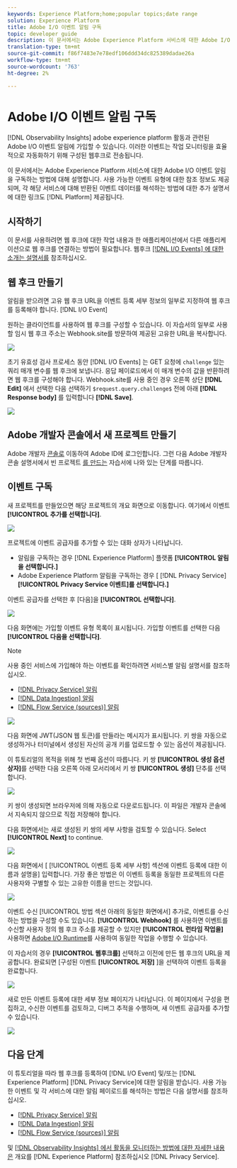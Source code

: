 ```yaml
---
keywords: Experience Platform;home;popular topics;date range
solution: Experience Platform
title: Adobe I/O 이벤트 알림 구독
topic: developer guide
description: 이 문서에서는 Adobe Experience Platform 서비스에 대한 Adobe I/O 이벤트 알림을 구독하는 방법에 대해 설명합니다. 각 응용 프로그램에 대해 반환된 이벤트 데이터를 해석하는 방법에 대한 추가 설명서에 대한 링크와 함께 사용 가능한 이벤트 유형에 대한 참조 정보도 [!DNL Platform] 제공됩니다.
translation-type: tm+mt
source-git-commit: f86f7483e7e78edf106ddd34dc825389dadae26a
workflow-type: tm+mt
source-wordcount: '763'
ht-degree: 2%

---
```



# Adobe I/O 이벤트 알림 구독

[!DNL Observability Insights] adobe experience platform 활동과 관련된 Adobe I/O 이벤트 알림에 가입할 수 있습니다. 이러한 이벤트는 작업 모니터링을 효율적으로 자동화하기 위해 구성된 웹후크로 전송됩니다.

이 문서에서는 Adobe Experience Platform 서비스에 대한 Adobe I/O 이벤트 알림을 구독하는 방법에 대해 설명합니다. 사용 가능한 이벤트 유형에 대한 참조 정보도 제공되며, 각 해당 서비스에 대해 반환된 이벤트 데이터를 해석하는 방법에 대한 추가 설명서에 대한 링크도 [!DNL Platform] 제공됩니다.

## 시작하기

이 문서를 사용하려면 웹 후크에 대한 작업 내용과 한 애플리케이션에서 다른 애플리케이션으로 웹 후크를 연결하는 방법이 필요합니다. 웹후크 [[!DNL I/O Events] 에 대한 소개는 설명서를](https://www.adobe.io/apis/experienceplatform/events/docs.html#!adobedocs/adobeio-events/master/intro/webhook_docs_intro.md) 참조하십시오.

## 웹 후크 만들기

알림을 받으려면 고유 웹 후크 URL을 이벤트 등록 세부 정보의 일부로 지정하여 웹 후크를 등록해야 합니다. [!DNL I/O Event]

원하는 클라이언트를 사용하여 웹 후크를 구성할 수 있습니다. 이 자습서의 일부로 사용할 임시 웹 후크 주소는 Webhook.site를 [](https://webhook.site/) 방문하여 제공된 고유한 URL을 복사합니다.

![](../images/notifications/webhook-url.png)

초기 유효성 검사 프로세스 동안 [!DNL I/O Events] 는 GET 요청에 `challenge` 있는 쿼리 매개 변수를 웹 후크에 보냅니다. 응답 페이로드에서 이 매개 변수의 값을 반환하려면 웹 후크를 구성해야 합니다. Webhook.site를 사용 중인 경우 오른쪽 상단 **[!DNL Edit]** 에서 선택한 다음 선택하기 `$request.query.challenge$` 전에 아래 **[!DNL Response body]** 를 입력합니다 **[!DNL Save]**.

![](../images/notifications/response-challenge.png)

## Adobe 개발자 콘솔에서 새 프로젝트 만들기

Adobe 개발자 [콘솔로](https://www.adobe.com/go/devs_console_ui) 이동하여 Adobe ID에 로그인합니다. 그런 다음 Adobe 개발자 콘솔 설명서에서 빈 프로젝트 [를 만드는](https://www.adobe.io/apis/experienceplatform/console/docs.html#!AdobeDocs/adobeio-console/master/projects-empty.md) 자습서에 나와 있는 단계를 따릅니다.

## 이벤트 구독

새 프로젝트를 만들었으면 해당 프로젝트의 개요 화면으로 이동합니다. 여기에서 이벤트 **[!UICONTROL 추가를 선택합니다]**.

![](../images/notifications/add-event-button.png)

프로젝트에 이벤트 공급자를 추가할 수 있는 대화 상자가 나타납니다.

* 알림을 구독하는 경우 [!DNL Experience Platform] 플랫폼 **[!UICONTROL 알림을 선택합니다.]**
* Adobe Experience Platform 알림을 구독하는 경우 [ [!DNL Privacy Service] **[!UICONTROL Privacy Service 이벤트]를 선택합니다.]**

이벤트 공급자를 선택한 후 [다음]을 **[!UICONTROL 선택합니다]**.

![](../images/notifications/event-provider.png)

다음 화면에는 가입할 이벤트 유형 목록이 표시됩니다. 가입할 이벤트를 선택한 다음 **[!UICONTROL 다음을 선택합니다]**.

>[!NOTE]
>
>사용 중인 서비스에 가입해야 하는 이벤트를 확인하려면 서비스별 알림 설명서를 참조하십시오.
>
>* [[!DNL Privacy Service] 알림](../../privacy-service/privacy-events.md)
>* [[!DNL Data Ingestion] 알림](../../ingestion/quality/subscribe-events.md)
>* [[!DNL Flow Service (sources)] 알림](../../sources/notifications.md)


![](../images/notifications/choose-event-subscriptions.png)

다음 화면에 JWT(JSON 웹 토큰)를 만들라는 메시지가 표시됩니다. 키 쌍을 자동으로 생성하거나 터미널에서 생성된 자신의 공개 키를 업로드할 수 있는 옵션이 제공됩니다.

이 튜토리얼의 목적을 위해 첫 번째 옵션이 따릅니다. 키 쌍 **[!UICONTROL 생성 옵션 상자]**&#x200B;를 선택한 다음 오른쪽 아래 모서리에서 키 쌍 **[!UICONTROL 생성]** 단추를 선택합니다.

![](../images/notifications/generate-keypair.png)

키 쌍이 생성되면 브라우저에 의해 자동으로 다운로드됩니다. 이 파일은 개발자 콘솔에서 지속되지 않으므로 직접 저장해야 합니다.

다음 화면에서는 새로 생성된 키 쌍의 세부 사항을 검토할 수 있습니다. Select **[!UICONTROL Next]** to continue.

![](../images/notifications/keypair-generated.png)

다음 화면에서 [ [!UICONTROL 이벤트 등록 세부 사항] 섹션에 이벤트 등록에 대한 이름과 설명을] 입력합니다. 가장 좋은 방법은 이 이벤트 등록을 동일한 프로젝트의 다른 사용자와 구별할 수 있는 고유한 이름을 만드는 것입니다.

![](../images/notifications/registration-details.png)

이벤트 수신 [!UICONTROL 방법 섹션 아래의 동일한 화면에서] 추가로, 이벤트를 수신하는 방법을 구성할 수도 있습니다. **[!UICONTROL Webhook]** 를 사용하면 이벤트를 수신할 사용자 정의 웹 후크 주소를 제공할 수 있지만 **[!UICONTROL 런타임 작업을]** 사용하면 [Adobe I/O Runtime](https://www.adobe.io/apis/experienceplatform/runtime/docs.html)를 사용하여 동일한 작업을 수행할 수 있습니다.

이 자습서의 경우 **[!UICONTROL 웹후크를]** 선택하고 이전에 만든 웹 후크의 URL을 제공합니다. 완료되면 [구성된 이벤트 **[!UICONTROL 저장]** ]을 선택하여 이벤트 등록을 완료합니다.

![](../images/notifications/receive-events.png)

새로 만든 이벤트 등록에 대한 세부 정보 페이지가 나타납니다. 이 페이지에서 구성을 편집하고, 수신한 이벤트를 검토하고, 디버그 추적을 수행하며, 새 이벤트 공급자를 추가할 수 있습니다.

![](../images/notifications/registration-complete.png)

## 다음 단계

이 튜토리얼을 따라 웹 후크를 등록하여 [!DNL I/O Event] 및/또는 [!DNL Experience Platform] [!DNL Privacy Service]에 대한 알림을 받습니다. 사용 가능한 이벤트 및 각 서비스에 대한 알림 페이로드를 해석하는 방법은 다음 설명서를 참조하십시오.

* [[!DNL Privacy Service] 알림](../../privacy-service/privacy-events.md)
* [[!DNL Data Ingestion] 알림](../../ingestion/quality/subscribe-events.md)
* [[!DNL Flow Service (sources)] 알림](../../sources/notifications.md)

및 [[!DNL Observability Insights] 에서 활동을 모니터하는 방법에 대한 자세한 내용은](../home.md) 개요를 [!DNL Experience Platform] 참조하십시오 [!DNL Privacy Service].